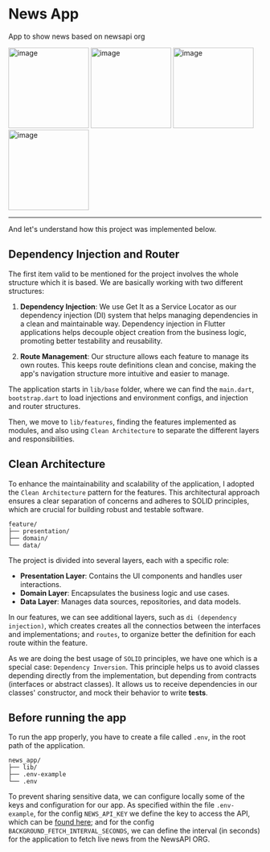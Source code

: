# News App

App to show news based on newsapi org

<img width="160" alt="image" src="https://github.com/user-attachments/assets/89d3d9af-32d4-4503-b13b-485fcc62effa">
<img width="160" alt="image" src="https://github.com/user-attachments/assets/c220c4ea-b804-48cc-80a2-b3f1946438c2">
<img width="160" alt="image" src="https://github.com/user-attachments/assets/b35d888c-ca86-46fa-bf16-5e6941599f2f">
<img width="160" alt="image" src="https://github.com/user-attachments/assets/244d8424-5e19-4a1f-998f-69d343901932">

***

And let's understand how this project was implemented below.

## Dependency Injection and Router

The first item valid to be mentioned for the project involves the whole structure which it is based. We are basically working with two different structures:

 1. **Dependency Injection**: We use Get It as a Service Locator as our dependency injection (DI) system that helps managing dependencies in a clean and maintainable way. Dependency injection in Flutter applications helps decouple object creation from the business logic, promoting better testability and reusability.

 2. **Route Management**: Our structure allows each feature to manage its own routes. This keeps route definitions clean and concise, making the app's navigation structure more intuitive and easier to manage.

The application starts in `lib/base` folder, where we can find the `main.dart`, `bootstrap.dart` to load injections and environment configs, and injection and router structures. 

Then, we move to `lib/features`, finding the features implemented as modules, and also using `Clean Architecture` to separate the different layers and responsibilities. 

## Clean Architecture

To enhance the maintainability and scalability of the application, I adopted the `Clean Architecture` pattern for the features. This architectural approach ensures a clear separation of concerns and adheres to SOLID principles, which are crucial for building robust and testable software.

~~~
feature/
├── presentation/
├── domain/
└── data/
~~~

The project is divided into several layers, each with a specific role:

* **Presentation Layer**: Contains the UI components and handles user interactions.
* **Domain Layer**: Encapsulates the business logic and use cases.
* **Data Layer**: Manages data sources, repositories, and data models.

In our features, we can see additional layers, such as `di (dependency injection)`, which creates creates all the connectios between the interfaces and implementations; and `routes`, to organize better the definition for each route within the feature.

As we are doing the best usage of `SOLID` principles, we have one which is a special case: `Dependency Inversion`. This principle helps us to avoid classes depending directly from the implementation, but depending from contracts (interfaces or abstract classes). It allows us to receive dependencies in our classes' constructor, and mock their behavior to write **tests**.

## Before running the app

To run the app properly, you have to create a file called `.env`, in the root path of the application.

~~~
news_app/
├── lib/
├── .env-example
└── .env
~~~

To prevent sharing sensitive data, we can configure locally some of the keys and configuration for our app. As specified within the file `.env-example`, for the config `NEWS_API_KEY` we define the key to access the API, which can be [found here](https://newsapi.org/); and for the config `BACKGROUND_FETCH_INTERVAL_SECONDS`, we can define the interval (in seconds) for the application to fetch live news from the NewsAPI ORG. 
